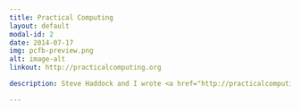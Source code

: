 ```yaml
---
title: Practical Computing
layout: default
modal-id: 2
date: 2014-07-17
img: pcfb-preview.png
alt: image-alt
linkout: http://practicalcomputing.org

description: Steve Haddock and I wrote <a href="http://practicalcomputing.org">Practical Computing for Biologists</a> to help biologists learn general computing skills that are relevant to many different types of data analysis.

---
```

